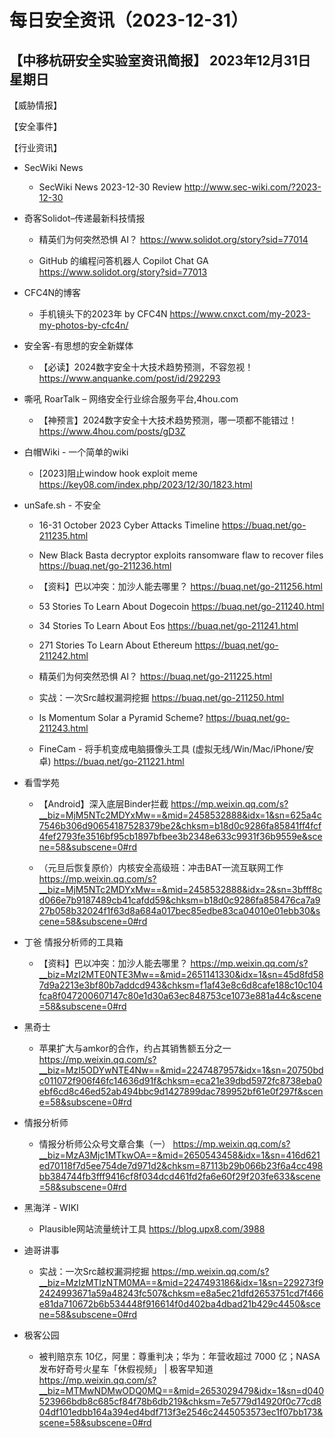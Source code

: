 # 每日安全资讯（2023-12-31）

【中移杭研安全实验室资讯简报】
2023年12月31日 星期日
---------------------------
【威胁情报】

【安全事件】

【行业资讯】

- SecWiki News
  - SecWiki News 2023-12-30 Review
http://www.sec-wiki.com/?2023-12-30

- 奇客Solidot–传递最新科技情报
  - 精英们为何突然恐惧 AI？
https://www.solidot.org/story?sid=77014

  - GitHub 的编程问答机器人 Copilot Chat GA
https://www.solidot.org/story?sid=77013

- CFC4N的博客
  - 手机镜头下的2023年 by CFC4N
https://www.cnxct.com/my-2023-my-photos-by-cfc4n/

- 安全客-有思想的安全新媒体
  - 【必读】2024数字安全十大技术趋势预测，不容忽视！
https://www.anquanke.com/post/id/292293

- 嘶吼 RoarTalk – 网络安全行业综合服务平台,4hou.com
  - 【神预言】2024数字安全十大技术趋势预测，哪一项都不能错过！
https://www.4hou.com/posts/gD3Z

- 白帽Wiki - 一个简单的wiki
  - [2023]阻止window hook exploit meme
https://key08.com/index.php/2023/12/30/1823.html

- unSafe.sh - 不安全
  - 16-31 October 2023 Cyber Attacks Timeline
https://buaq.net/go-211235.html

  - New Black Basta decryptor exploits ransomware flaw to recover files
https://buaq.net/go-211236.html

  - 【资料】巴以冲突：加沙人能去哪里？
https://buaq.net/go-211256.html

  - 53 Stories To Learn About Dogecoin
https://buaq.net/go-211240.html

  - 34 Stories To Learn About Eos
https://buaq.net/go-211241.html

  - 271 Stories To Learn About Ethereum
https://buaq.net/go-211242.html

  - 精英们为何突然恐惧 AI？
https://buaq.net/go-211225.html

  - 实战：一次Src越权漏洞挖掘
https://buaq.net/go-211250.html

  - Is Momentum Solar a Pyramid Scheme?
https://buaq.net/go-211243.html

  - FineCam - 将手机变成电脑摄像头工具 (虚拟无线/Win/Mac/iPhone/安卓)
https://buaq.net/go-211221.html

- 看雪学苑
  - 【Android】深入底层Binder拦截
https://mp.weixin.qq.com/s?__biz=MjM5NTc2MDYxMw==&mid=2458532888&idx=1&sn=625a4c7546b306d90654187528379be2&chksm=b18d0c9286fa85841ff4fcf4fef2793fe3516bf95cb1897bfbee3b2348e633c9931f36b9559e&scene=58&subscene=0#rd

  - （元旦后恢复原价）内核安全高级班：冲击BAT一流互联网工作
https://mp.weixin.qq.com/s?__biz=MjM5NTc2MDYxMw==&mid=2458532888&idx=2&sn=3bfff8cd066e7b9187489cb41cafdd59&chksm=b18d0c9286fa858476ca7a927b058b32024f1f63d8a684a017bec85edbe83ca04010e01ebb30&scene=58&subscene=0#rd

- 丁爸 情报分析师的工具箱
  - 【资料】巴以冲突：加沙人能去哪里？
https://mp.weixin.qq.com/s?__biz=MzI2MTE0NTE3Mw==&mid=2651141330&idx=1&sn=45d8fd587d9a2213e3bf80b7addcd943&chksm=f1af43e8c6d8cafe188c10c104fca8f047200607147c80e1d30a63ec848753ce1073e881a44c&scene=58&subscene=0#rd

- 黑奇士
  - 苹果扩大与amkor的合作，约占其销售额五分之一
https://mp.weixin.qq.com/s?__biz=MzI5ODYwNTE4Nw==&mid=2247487957&idx=1&sn=20750bdc011072f906f46fc14636d91f&chksm=eca21e39dbd5972fc8738eba0ebf6cd8c46ed52ab494bbc9d1427899dac789952bf61e0f297f&scene=58&subscene=0#rd

- 情报分析师
  - 情报分析师公众号文章合集（一）
https://mp.weixin.qq.com/s?__biz=MzA3Mjc1MTkwOA==&mid=2650543458&idx=1&sn=416d621ed70118f7d5ee754de7d971d2&chksm=87113b29b066b23f6a4cc498bb384744fb3fff9416cf8f034dcd461fd2fa6e60f29f203fe633&scene=58&subscene=0#rd

- 黑海洋 - WIKI
  - Plausible网站流量统计工具
https://blog.upx8.com/3988

- 迪哥讲事
  - 实战：一次Src越权漏洞挖掘
https://mp.weixin.qq.com/s?__biz=MzIzMTIzNTM0MA==&mid=2247493186&idx=1&sn=229273f92424993671a59a48243fc507&chksm=e8a5ec21dfd2653751cd7f466e81da710672b6b534448f916614f0d402ba4dbad21b429c4450&scene=58&subscene=0#rd

- 极客公园
  - 被判赔京东 10亿，阿里：尊重判决；华为：年营收超过 7000 亿；NASA 发布好奇号火星车「休假视频」 | 极客早知道
https://mp.weixin.qq.com/s?__biz=MTMwNDMwODQ0MQ==&mid=2653029479&idx=1&sn=d040523966bdb8c685cf84f78b6db219&chksm=7e5779d14920f0c77cd804df101edbb164a394ed4bdf713f3e2546c2445053573ec1f07bb173&scene=58&subscene=0#rd

